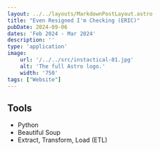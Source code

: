 ```yaml
---
layout: ../../layouts/MarkdownPostLayout.astro
title: "Even Resigned I'm Checking (ERIC)"
pubDate: 2024-09-06
dates: 'Feb 2024 - Mar 2024'
description: ''
type: 'application'
image:
    url: '/../../src/instactical-01.jpg'
    alt: 'The full Astro logo.'
    width: '750'
tags: ["Website"]
---
```

## Tools
- Python
- Beautiful Soup
- Extract, Transform, Load (ETL)